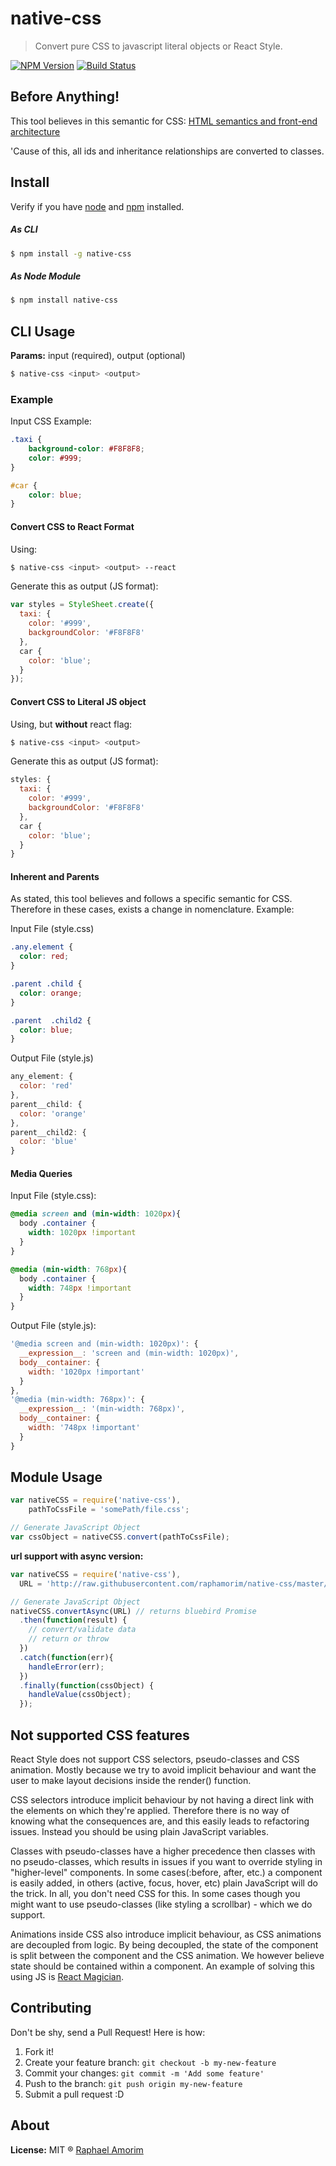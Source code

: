 # native-css

> Convert pure CSS to javascript literal objects or React Style.

[![NPM Version](https://img.shields.io/npm/v/express.svg?style=flat)](https://www.npmjs.org/package/native-css)
[![Build Status](https://travis-ci.org/raphamorim/native-css.svg)](https://travis-ci.org/raphamorim/native-css)

## Before Anything!

This tool believes in this semantic for CSS: [HTML semantics and front-end architecture](http://nicolasgallagher.com/about-html-semantics-front-end-architecture/)

'Cause of this, all ids and inheritance relationships are converted to classes.

## Install

Verify if you have [node](http://nodejs.org/) and [npm](https://www.npmjs.org/) installed.

##### As CLI 

```sh
$ npm install -g native-css
```

##### As Node Module 

```sh
$ npm install native-css
```

## CLI Usage

**Params:** input (required), output (optional)

```sh
$ native-css <input> <output>
```

### Example

Input CSS Example:

```css
.taxi {
	background-color: #F8F8F8;
	color: #999;
}

#car {
	color: blue;
}
```

#### Convert CSS to React Format

Using:

```sh
$ native-css <input> <output> --react
```

Generate this as output (JS format):

```javascript
var styles = StyleSheet.create({
  taxi: {
    color: '#999',
    backgroundColor: '#F8F8F8'
  },
  car {
	color: 'blue';
  }
});
```

#### Convert CSS to Literal JS object

Using, but **without** react flag:

```sh
$ native-css <input> <output>
```

Generate this as output (JS format):

```javascript
styles: {
  taxi: {
    color: '#999',
    backgroundColor: '#F8F8F8'
  },
  car {
	color: 'blue';
  }
}
```

#### Inherent and Parents

As stated, this tool believes and follows a specific semantic for CSS. Therefore in these cases, exists a change in nomenclature. Example:

Input File (style.css)

```css
.any.element {
  color: red;
}

.parent .child {
  color: orange;
}

.parent  .child2 {
  color: blue;
}
```

Output File (style.js)

```javascript
any_element: { 
  color: 'red' 
},
parent__child: { 
  color: 'orange' 
},
parent__child2: { 
  color: 'blue' 
}
```

#### Media Queries

Input File (style.css): 

```css
@media screen and (min-width: 1020px){
  body .container { 
    width: 1020px !important
  }
}

@media (min-width: 768px){
  body .container {
    width: 748px !important
  }
}
```

Output File (style.js):

```javascript
'@media screen and (min-width: 1020px)': { 
  __expression__: 'screen and (min-width: 1020px)',
  body__container: { 
    width: '1020px !important' 
  } 
},
'@media (min-width: 768px)': { 
  __expression__: '(min-width: 768px)',
  body__container: { 
    width: '748px !important' 
  } 
}
```



## Module Usage

```javascript
var nativeCSS = require('native-css'),
	pathToCssFile = 'somePath/file.css';

// Generate JavaScript Object
var cssObject = nativeCSS.convert(pathToCssFile);
```

__url support with async version:__
```javascript
var nativeCSS = require('native-css'),
  URL = 'http://raw.githubusercontent.com/raphamorim/native-css/master/test/fixtures/sample.css';

// Generate JavaScript Object
nativeCSS.convertAsync(URL) // returns bluebird Promise
  .then(function(result) {
    // convert/validate data
    // return or throw
  })
  .catch(function(err){
    handleError(err);
  })
  .finally(function(cssObject) {
    handleValue(cssObject);
  });
```

## Not supported CSS features

React Style does not support CSS selectors, pseudo-classes and CSS animation. Mostly because we try to avoid implicit behaviour and want the user to make layout decisions inside the render() function.

CSS selectors introduce implicit behaviour by not having a direct link with the elements on which they're applied. Therefore there is no way of knowing what the consequences are, and this easily leads to refactoring issues. Instead you should be using plain JavaScript variables.

Classes with pseudo-classes have a higher precedence then classes with no pseudo-classes, which results in issues if you want to override styling in "higher-level" components. In some cases(:before, after, etc.) a component is easily added, in others (active, focus, hover, etc) plain JavaScript will do the trick. In all, you don't need CSS for this. In some cases though you might want to use pseudo-classes (like styling a scrollbar) - which we do support.

Animations inside CSS also introduce implicit behaviour, as CSS animations are decoupled from logic. By being decoupled, the state of the component is split between the component and the CSS animation. We however believe state should be contained within a component. An example of solving this using JS is [React Magician](https://github.com/SanderSpies/react-magician).

## Contributing

Don't be shy, send a Pull Request! Here is how:

1. Fork it!
2. Create your feature branch: `git checkout -b my-new-feature`
3. Commit your changes: `git commit -m 'Add some feature'`
4. Push to the branch: `git push origin my-new-feature`
5. Submit a pull request :D

## About

**License:** MIT ® [Raphael Amorim](https://github.com/raphamorim)
